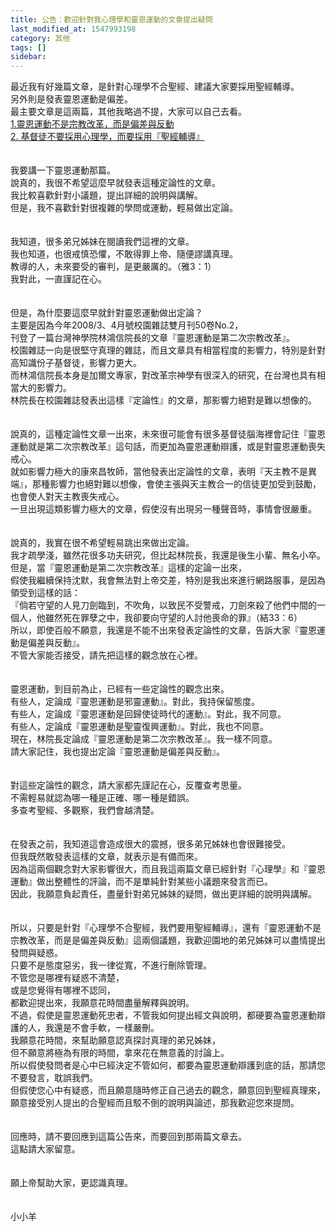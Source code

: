 ```yaml
---
title: 公告：歡迎針對我心理學和靈恩運動的文章提出疑問
last_modified_at: 1547993198
category: 其他
tags: []
sidebar: 
---
```


<p>最近我有好幾篇文章，是針對心理學不合聖經、建議大家要採用聖經輔導。<br/>另外則是發表靈恩運動是偏差。<br/><!--more-->最主要文章是這兩篇，其他我略過不提，大家可以自己去看。<br/><a href="/posts/269194156#comment-16410143">1.靈恩運動不是宗教改革，而是偏差與反動</a><br/><a href="/posts/269194144">2. 基督徒不要採用心理學，而要採用『聖經輔導』</a><br/><br/><br/>我要講一下靈恩運動那篇。<br/>說真的，我很不希望這麼早就發表這種定論性的文章。<br/>我比較喜歡針對小議題，提出詳細的說明與講解。<br/>但是，我不喜歡針對很複雜的學問或運動，輕易做出定論。<br/><br/><br/>我知道，很多弟兄姊妹在閱讀我們這裡的文章。<br/>我也知道，也很戒慎恐懼，不敢得罪上帝、隨便謬講真理。<br/>教導的人，未來要受的審判，是更嚴厲的。（雅3：1）<br/>我對此，一直謹記在心。<br/><br/><br/>但是，為什麼要這麼早就針對靈恩運動做出定論？<br/>主要是因為今年2008/3、4月號校園雜誌雙月刊50卷No.2，<br/>刊登了一篇台灣神學院林鴻信院長的文章『靈恩運動是第二次宗教改革』。<br/>校園雜誌一向是很堅守真理的雜誌，而且文章具有相當程度的影響力，特別是針對高知識份子基督徒，影響力更大。<br/>而林鴻信院長本身是加爾文專家，對改革宗神學有很深入的研究，在台灣也具有相當大的影響力。<br/>林院長在校園雜誌發表出這樣『定論性』的文章，那影響力絕對是難以想像的。<br/><br/><br/>說真的，這種定論性文章一出來，未來很可能會有很多基督徒腦海裡會記住『靈恩運動就是第二次宗教改革』這句話，而更加為靈恩運動辯護，或是對靈恩運動喪失戒心。<br/>就如影響力極大的康來昌牧師，當他發表出定論性的文章，表明『天主教不是異端』，那種影響力也絕對難以想像，會使主張與天主教合一的信徒更加受到鼓勵，也會使人對天主教喪失戒心。<br/>一旦出現這類影響力極大的文章，假使沒有出現另一種聲音時，事情會很嚴重。<br/><br/><br/>說真的，我實在很不希望輕易跳出來做出定論。<br/>我才疏學淺，雖然花很多功夫研究，但比起林院長，我還是後生小輩、無名小卒。<br/>但是，當『靈恩運動是第二次宗教改革』這樣的定論一出來，<br/>假使我繼續保持沈默，我會無法對上帝交差，特別是我出來進行網路服事，是因為領受到這樣的話：<br/>『倘若守望的人見刀劍臨到，不吹角，以致民不受警戒，刀劍來殺了他們中間的一個人，他雖然死在罪孽之中，我卻要向守望的人討他喪命的罪』（結33：6）<br/>所以，即使百般不願意，我還是不能不出來發表定論性的文章，告訴大家『靈恩運動是偏差與反動』。<br/>不管大家能否接受，請先把這樣的觀念放在心裡。<br/><br/><br/>靈恩運動，到目前為止，已經有一些定論性的觀念出來。<br/>有些人，定論成『靈恩運動是邪靈運動』。對此，我持保留態度。<br/>有些人，定論成『靈恩運動是回歸使徒時代的運動』。對此，我不同意。<br/>有些人，定論成『靈恩運動是聖靈復興運動』。對此，我也不同意。<br/>現在，林院長定論成『靈恩運動是第二次宗教改革』。我一樣不同意。<br/>請大家記住，我也提出定論『靈恩運動是偏差與反動』。<br/><br/><br/>對這些定論性的觀念，請大家都先謹記在心，反覆查考思量。<br/>不需輕易就認為哪一種是正確、哪一種是錯誤。<br/>多查考聖經、多觀察，我們會越清楚。<br/><br/><br/>在發表之前，我知道這會造成很大的震撼，很多弟兄姊妹也會很難接受。<br/>但我既然敢發表這樣的文章，就表示是有備而來。<br/>因為這兩個觀念對大家影響很大，而且我這兩篇文章已經針對『心理學』和『靈恩運動』做出整體性的評論，而不是單純針對某些小議題來發言而已。<br/>因此，我願意負起責任，盡量針對弟兄姊妹的疑問，做出更詳細的說明與講解。<br/><br/><br/>所以，只要是針對『心理學不合聖經，我們要用聖經輔導』，還有『靈恩運動不是宗教改革，而是是偏差與反動』這兩個議題，我歡迎園地的弟兄姊妹可以盡情提出發問與疑惑。<br/>只要不是態度惡劣，我一律從寬，不進行刪除管理。<br/>不管您是哪裡有疑惑不清楚，<br/>或是您覺得有哪裡不認同，<br/>都歡迎提出來，我願意花時間盡量解釋與說明。<br/>不過，假使是靈恩運動死忠者，不管我如何提出經文與說明，都硬要為靈恩運動辯護的人，我還是不會手軟，一樣嚴刪。<br/>我願意花時間，來幫助願意認真探討真理的弟兄姊妹，<br/>但不願意將極為有限的時間，拿來花在無意義的討論上。<br/>所以假使發問者是心中已經決定不管如何，都要為靈恩運動辯護到底的話，那請您不要發言，耽誤我們。<br/>但假使您心中有疑惑，而且願意隨時修正自己過去的觀念，願意回到聖經真理來，願意接受別人提出的合聖經而且駁不倒的說明與論述，那我歡迎您來提問。<br/><br/><br/>回應時，請不要回應到這篇公告來，而要回到那兩篇文章去。<br/>這點請大家留意。<br/><br/><br/>願上帝幫助大家，更認識真理。<br/><br/><br/>小小羊<br/>
</p>